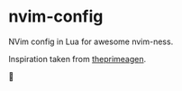 # nvim-config

NVim config in Lua for awesome nvim-ness.

Inspiration taken from [theprimeagen](https://www.youtube.com/c/theprimeagen).

:metal:
